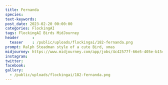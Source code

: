 ```yaml
---
title: Fernanda
species: 
text-keywords: 
post_date: 2023-02-20 00:00:00
categories: FlockingAI
tags: FlockingAI Birds MidJourney 
header      :
  teaser    : /public/uploads/flockingai/182-fernanda.png
prompt: Ralph Steadman style of a cute Bird, xmas
midjourney: https://www.midjourney.com/app/jobs/4c42577f-66e5-405e-b154-900c3d6fd2cb
instagram: 
twitter: 
facebook: 
gallery: 
  - /public/uploads/flockingai/182-fernanda.png
---
```



